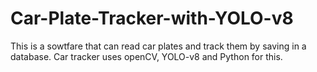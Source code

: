 # Car-Plate-Tracker-with-YOLO-v8
This is a sowtfare that can read car plates and track them by saving in a database. Car tracker uses openCV, YOLO-v8 and Python for this.
